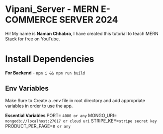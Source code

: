 # Vipani_Server - MERN E-COMMERCE SERVER 2024

Hi! My name is **Naman Chhabra**, I have created this tutorial to teach MERN Stack for free on YouTube.

# Install Dependencies

**For Backend** - `npm i && npm run build`

## Env Variables

Make Sure to Create a .env file in root directory and add appropriate variables in order to use the app.

**Essential Variables**
PORT= `4000 or any`
MONGO_URI= `mongodb://localhost:27017 or cloud uri`
STRIPE_KEY=`stripe secret key`
PRODUCT_PER_PAGE=`8 or any`
